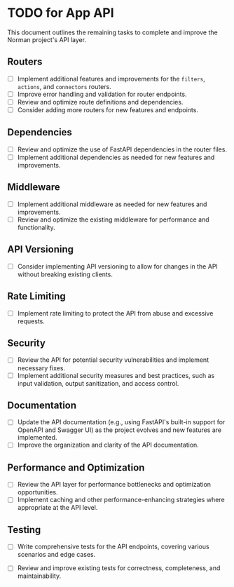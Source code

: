 # TODO for App API

This document outlines the remaining tasks to complete and improve the Norman project's API layer.

## Routers

- [ ] Implement additional features and improvements for the `filters`, `actions`, and `connectors` routers.
- [ ] Improve error handling and validation for router endpoints.
- [ ] Review and optimize route definitions and dependencies.
- [ ] Consider adding more routers for new features and endpoints.

## Dependencies

- [ ] Review and optimize the use of FastAPI dependencies in the router files.
- [ ] Implement additional dependencies as needed for new features and improvements.

## Middleware

- [ ] Implement additional middleware as needed for new features and improvements.
- [ ] Review and optimize the existing middleware for performance and functionality.

## API Versioning

- [ ] Consider implementing API versioning to allow for changes in the API without breaking existing clients.

## Rate Limiting

- [ ] Implement rate limiting to protect the API from abuse and excessive requests.

## Security

- [ ] Review the API for potential security vulnerabilities and implement necessary fixes.
- [ ] Implement additional security measures and best practices, such as input validation, output sanitization, and access control.

## Documentation

- [ ] Update the API documentation (e.g., using FastAPI's built-in support for OpenAPI and Swagger UI) as the project evolves and new features are implemented.
- [ ] Improve the organization and clarity of the API documentation.

## Performance and Optimization

- [ ] Review the API layer for performance bottlenecks and optimization opportunities.
- [ ] Implement caching and other performance-enhancing strategies where appropriate at the API level.

## Testing

- [ ] Write comprehensive tests for the API endpoints, covering various scenarios and edge cases.
- [ ] Review and improve existing tests for correctness, completeness, and maintainability.

